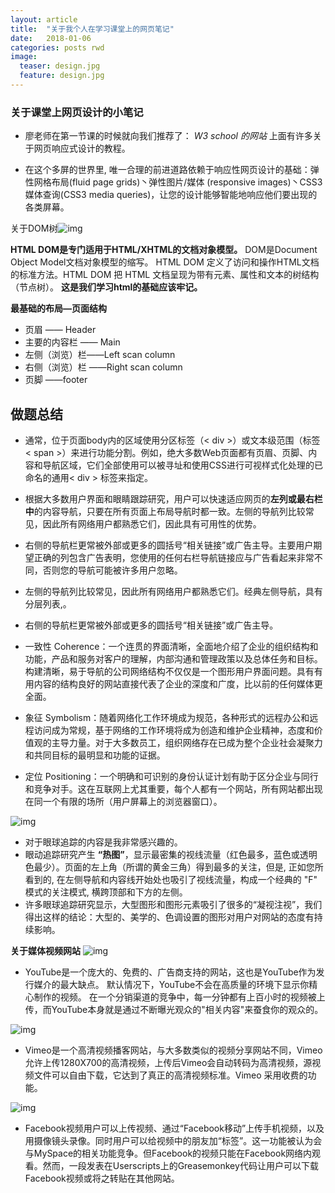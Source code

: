 ```yaml
---
layout: article
title:  "关于我个人在学习课堂上的网页笔记"
date:   2018-01-06 
categories: posts rwd 
image:
  teaser: design.jpg
  feature: design.jpg
---
```


### 关于课堂上网页设计的小笔记

* 廖老师在第一节课的时候就向我们推荐了： *W3 school 的网站* 上面有许多关于网页响应式设计的教程。

* 在这个多屏的世界里, 唯一合理的前进道路依赖于响应性网页设计的基础：弹性网格布局(fluid page grids)丶弹性图片/媒体
(responsive images)丶CSS3媒体查询(CSS3 media queries)，让您的设计能够智能地响应他们要出现的各类屏幕。

关于DOM树![img](http://images.cnblogs.com/cnblogs_com/chris-hus/611778/o_QQ%e6%88%aa%e5%9b%be20140917200004.png)
 
 **HTML DOM是专门适用于HTML/XHTML的文档对象模型。** DOM是Document Object Model文档对象模型的缩写。  HTML DOM 定义了访问和操作HTML文档的标准方法。HTML DOM 把 HTML 文档呈现为带有元素、属性和文本的树结构（节点树）。
**这是我们学习html的基础应该牢记。**

**最基础的布局—页面结构**
 * 页眉  —— Header
 * 主要的内容栏  —— Main
 * 左侧（浏览）栏——Left scan column
 * 右侧（浏览）栏 ——Right scan column
 * 页脚 ——footer


## 做题总结
* 通常，位于页面body内的区域使用分区标签（< div >）或文本级范围（标签< span >）来进行功能分割。例如，绝大多数Web页面都有页眉、页脚、内容和导航区域，它们全部使用可以被寻址和使用CSS进行可视样式化处理的已命名的通用< div > 标签来指定。

* 根据大多数用户界面和眼睛跟踪研究，用户可以快速适应网页的**左列或最右栏中**的内容导航，只要在所有页面上布局导航时都一致。左侧的导航列比较常见，因此所有网络用户都熟悉它们，因此具有可用性的优势。

* 右侧的导航栏更常被外部或更多的圆括号“相关链接”或广告主导。主要用户期望正确的列包含广告表明，您使用的任何右栏导航链接应与广告看起来非常不同，否则您的导航可能被许多用户忽略。

* 左侧的导航列比较常见，因此所有网络用户都熟悉它们。经典左侧导航，具有分层列表,。

* 右侧的导航栏更常被外部或更多的圆括号“相关链接”或广告主导。


* 一致性 Coherence：一个连贯的界面清晰，全面地介绍了企业的组织结构和功能，产品和服务对客户的理解，内部沟通和管理政策以及总体任务和目标。构建清晰，易于导航的公司网络结构不仅仅是一个图形用户界面问题。具有有用内容的结构良好的网站直接代表了企业的深度和广度，比以前的任何媒体更全面。

* 象征 Symbolism：随着网络化工作环境成为规范，各种形式的远程办公和远程访问成为常规，基于网络的工作环境将成为创造和维护企业精神，态度和价值观的主导力量。对于大多数员工，组织网络存在已成为整个企业社会凝聚力和共同目标的最明显和功能的证据。

* 定位 Positioning：一个明确和可识别的身份认证计划有助于区分企业与同行和竞争对手。这在互联网上尤其重要，每个人都有一个网站，所有网站都出现在同一个有限的场所（用户屏幕上的浏览器窗口）。


 ![img](http://www.prnews.cn/newspic/2015/1105/73.jpg)
 * 对于眼球追踪的内容是我非常感兴趣的。
 *  眼动追踪研究产生 **“热图”**，显示最密集的视线流量（红色最多，蓝色或透明色最少）。页面的左上角（所谓的黄金三角）得到最多的关注，但是, 正如您所看到的, 在左侧导航和内容线开始处也吸引了视线流量，构成一个经典的 "F" 模式的关注模式, 横跨顶部和下方的左侧。
* 许多眼球追踪研究显示，大型图形和图形元素吸引了很多的“凝视注视”，我们得出这样的结论：大型的、美学的、色调设置的图形对用户对网站的态度有持续影响。


**关于媒体视频网站**
![img](http://image.kejixun.com/2017/0402/20170402124700842.jpg)
* YouTube是一个庞大的、免费的、广告商支持的网站，这也是YouTube作为发行媒介的最大缺点。
默认情况下，YouTube不会在高质量的环境下显示你精心制作的视频。
在一个分销渠道的竞争中，每一分钟都有上百小时的视频被上传，而YouTube本身就是通过不断曝光观众的"相关内容"来蚕食你的观众的。

![img](http://image.tupian114.com/20140417/13301674.png)
* Vimeo是一个高清视频播客网站，与大多数类似的视频分享网站不同，Vimeo允许上传1280X700的高清视频，上传后Vimeo会自动转码为高清视频，源视频文件可以自由下载，它达到了真正的高清视频标准。Vimeo 采用收费的功能。

![img](http://uisdc.qiniudn.com/wp-content/uploads/2013/10/facebook3.jpg)
* Facebook视频用户可以上传视频、通过“Facebook移动”上传手机视频，以及用摄像镜头录像。同时用户可以给视频中的朋友加“标签”。这一功能被认为会与MySpace的相关功能竞争。但Facebook的视频只能在Facebook网络内观看。然而，一段发表在Userscripts上的Greasemonkey代码让用户可以下载Facebook视频或将之转贴在其他网站。
